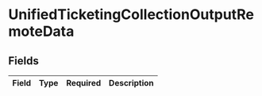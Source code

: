 # UnifiedTicketingCollectionOutputRemoteData


## Fields

| Field       | Type        | Required    | Description |
| ----------- | ----------- | ----------- | ----------- |